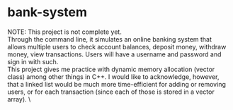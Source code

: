 # bank-system
NOTE: This project is not complete yet. \
Through the command line, it simulates an online banking system that allows multiple users to check account balances, deposit money, withdraw money, view transactions. Users will have a username and password and sign in with such.\
This project gives me practice with dynamic memory allocation (vector class) among other things in C++. I would like to acknowledge, however, that a linked list would be much more time-efficient for adding or removing users, or for each transaction (since each of those is stored in a vector array). \
